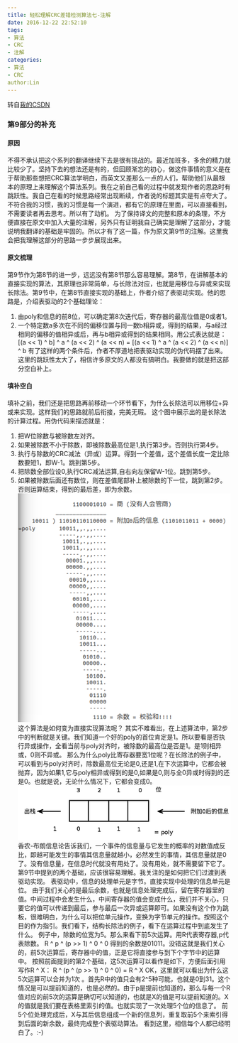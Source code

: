 ```yaml
---
title: 轻松理解CRC差错检测算法七-注解
date: 2016-12-22 22:52:10
tags:
- 算法
- CRC
- 注解
categories:
- 算法
- CRC
author:Lin
---
```

转自[我的CSDN](http://blog.csdn.net/u012520854/article/details/53821971)
### 第9部分的补充
#### 原因
不得不承认把这个系列的翻译继续下去是很有挑战的。最近加班多，多余的精力就比较少了。坚持下去的想法还是有的，但回顾渐忘的初心，做这件事情的意义是在于帮助那些想把CRC算法学明白，而英文又差那么一点的人们，帮助他们从最根本的原理上来理解这个算法系列。我在之前自己看的过程中就发现作者的思路时有跳跃性。我自己在看的时候思路经常出现断续，作者说的标题其实是有点夸大了。不符合我的习惯，我的习惯是每一个演进，都有它的原理在里面，可以直接看到，不需要读者再去思考。所以有了动机。
为了保持译文的完整和原本的条理，不方便直接在原文中加入大量的注解，另外只有证明我自己确实是理解了这部分，才能说明我翻译的基础是牢固的。所以才有了这一篇，作为原文第9节的注解。这里我会把我理解这部分的思路一步步展现出来。
<!--more-->
#### 原文梳理
第9节作为第8节的进一步，远远没有第8节那么容易理解。第8节，在讲解基本的直接实现的算法，其原理也非常简单，与长除法对应，也就是用移位与异或来实现长除法。第9节中，在第8节直接实现的基础上，作者介绍了表驱动实现。他的思路是，介绍表驱动的2个基础理论：
1. 由poly和信息的前8位，可以确定第8次迭代后，寄存器的最高位值是0或者1。
2. 一个特定数a多次在不同的偏移位置与同一数b相异或，得到的结果，与a经过相同的偏移的值相异或后，再与b相异或得到的结果相同。用公式表达就是：
[(a << 1) ^ b] ^ a ^ (a << 2) ^ (a << n) =
[(a << 1) ^ a ^ (a << 2) ^ (a << n)] ^ b
有了这样的两个条件后，作者不厚道地把表驱动实现的伪代码摆了出来。这里的跳跃性太大了，相信许多原文的人都没有搞明白。我要做的就是把这部分空白补上。
#### 填补空白
填补之前，我们还是把思路再前移动一个环节看下，为什么长除法可以用移位+异或来实现。这样我们的思路就前后衔接，完美无瑕。
这个图中展示出的是长除法的计算过程。用伪代码来描述就是：
1. 把W位除数与被除数左对齐。
2. 如果被除数不小于除数，即被除数最高位是1,执行第3步。否则执行第4步。
3. 执行与除数的CRC减法（异或）运算。得到一个差值，这个差值长度一定比除数要短1，即W-1。跳到第5步。
4. 把除数全部位设0,执行CRC减法运算,自右向左保留W-1位。跳到第5步。
5. 如果被除数后面还有数位，则在差值尾部补上被除数的下一位，跳到第2步。否则运算结束，得到的最后差，即为余数。
![长除法](/images/crc2.png)
这个算法是如何变为直接实现算法呢？
其实不难看出，在上述算法中，第2步中的判断就是关键。我们知道一个好的poly的首位肯定是1。所以要看是否执行异或操作，全看当前与poly对齐时，被除数的最高位是否是1。是1则相异或，0则不异或。
那么为什么poly比寄存器要宽1位呢？在长除法的例子中，可以看到与poly对齐时，除数最高位无论是0,还是1,在下次运算中，它都会被抛弃，因为如果1,它与poly相异或得到的是0,如果是0,则与全0异或时得到的还是0。也就是说，无论什么情况下，它都会变成0。
![poly比寄存器宽1](/images/crc3.png)
香农-布朗信息论告诉我们，一个事件的信息量与它发生的概率的对数值成反比，即越可能发生的事情其信息量就越小，必然发生的事情，其信息量就是0了。没有信息量，在信息时代就没有用处了。没有用处，就不需要留下它了。
第9节中提到的两个基础，应该很容易理解。我关注的是如何把它们过渡到表驱动实现。
表驱动中，信息的处理单元是字节。直接实现中处理的信息单元是位。
由于我们关心的是最后余数，也就是信息处理完成后，留在寄存器里的值。中间过程中会发生什么，中间寄存器的值会变成什么，我们并不关心，只要它的值可以传递到最后，参与最后一次异或运算即可。如果没有这个作为跳板，很难明白，为什么可以把位单元操作，变换为字节单元的操作。按照这个目的作为指引。我们看下，结构长除法的例子，看下在运算过程中到底发生了什么。
例子中，除数的位宽为5。那么来看下前5次运算。用R代表寄存器,p代表除数。
R ^ p ^ (p >> 1) ^ 0 ^ 0
得到的余数是01011。没错这就是我们关心的，前5次运算后，寄存器中的值，正是它将直接参与到下个字节中的运算中。
按照前面提到的第2个基础，这5次运算可以看作是如下，方便后面引用写作R ^ X：
R ^ (p ^ (p >> 1) ^ 0 ^ 0) = R ^ X
OK，这里就可以看出为什么这5次运算可以合并为1次 。首先R中的值只会有2^5种可能，也就是0到31。这个情况是可以提前知道的，也是必然的。由于p是提前也知道的，那么与每一个R值对应的前5次的运算是确切可以知道的，也就是X的值是可以提前知道的。X的值就是我们要在表格里索引的值。也就实现了一次处理5个位的信息了。
前5个位处理完成后，X与其后信息组成一个新的信息列，重复取前5个来索引得到后面的新余数，最终完成整个表驱动算法。
看到这里，相信每个人都已经明白了。:-)
